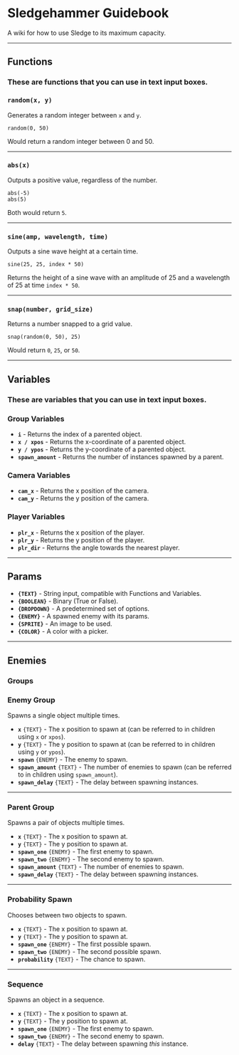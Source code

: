 # Sledgehammer Guidebook
A wiki for how to use Sledge to its maximum capacity.

---

## Functions
### These are functions that you can use in text input boxes.

### `random(x, y)`
Generates a random integer between `x` and `y`.
```sledge
random(0, 50)
```
Would return a random integer between 0 and 50.

---

### `abs(x)`
Outputs a positive value, regardless of the number.
```sledge
abs(-5)
abs(5)
```
Both would return `5`.

---

### `sine(amp, wavelength, time)`
Outputs a sine wave height at a certain time.
```sledge
sine(25, 25, index * 50)
```
Returns the height of a sine wave with an amplitude of 25 and a wavelength of 25 at time `index * 50`.

---

### `snap(number, grid_size)`
Returns a number snapped to a grid value.
```sledge
snap(random(0, 50), 25)
```
Would return `0`, `25`, or `50`.

---

## Variables
### These are variables that you can use in text input boxes.

### Group Variables
- **`i`** - Returns the index of a parented object.
- **`x / xpos`** - Returns the x-coordinate of a parented object.
- **`y / ypos`** - Returns the y-coordinate of a parented object.
- **`spawn_amount`** - Returns the number of instances spawned by a parent.

### Camera Variables
- **`cam_x`** - Returns the x position of the camera.
- **`cam_y`** - Returns the y position of the camera.

### Player Variables
- **`plr_x`** - Returns the x position of the player.
- **`plr_y`** - Returns the y position of the player.
- **`plr_dir`** - Returns the angle towards the nearest player.

---

## Params
- **`{TEXT}`** - String input, compatible with Functions and Variables.
- **`{BOOLEAN}`** - Binary (True or False).
- **`{DROPDOWN}`** - A predetermined set of options.
- **`{ENEMY}`** - A spawned enemy with its params.
- **`{SPRITE}`** - An image to be used.
- **`{COLOR}`** - A color with a picker.

---

## Enemies
### Groups

### Enemy Group
Spawns a single object multiple times.

- **`x`** `{TEXT}` - The x position to spawn at (can be referred to in children using `x` or `xpos`).
- **`y`** `{TEXT}` - The y position to spawn at (can be referred to in children using `y` or `ypos`).
- **`spawn`** `{ENEMY}` - The enemy to spawn.
- **`spawn_amount`** `{TEXT}` - The number of enemies to spawn (can be referred to in children using `spawn_amount`).
- **`spawn_delay`** `{TEXT}` - The delay between spawning instances.

---

### Parent Group
Spawns a pair of objects multiple times.

- **`x`** `{TEXT}` - The x position to spawn at.
- **`y`** `{TEXT}` - The y position to spawn at.
- **`spawn_one`** `{ENEMY}` - The first enemy to spawn.
- **`spawn_two`** `{ENEMY}` - The second enemy to spawn.
- **`spawn_amount`** `{TEXT}` - The number of enemies to spawn.
- **`spawn_delay`** `{TEXT}` - The delay between spawning instances.

---

### Probability Spawn
Chooses between two objects to spawn.

- **`x`** `{TEXT}` - The x position to spawn at.
- **`y`** `{TEXT}` - The y position to spawn at.
- **`spawn_one`** `{ENEMY}` - The first possible spawn.
- **`spawn_two`** `{ENEMY}` - The second possible spawn.
- **`probability`** `{TEXT}` - The chance to spawn.

---

### Sequence
Spawns an object in a sequence.

- **`x`** `{TEXT}` - The x position to spawn at.
- **`y`** `{TEXT}` - The y position to spawn at.
- **`spawn_one`** `{ENEMY}` - The first enemy to spawn.
- **`spawn_two`** `{ENEMY}` - The second enemy to spawn.
- **`delay`** `{TEXT}` - The delay between spawning *this* instance.

